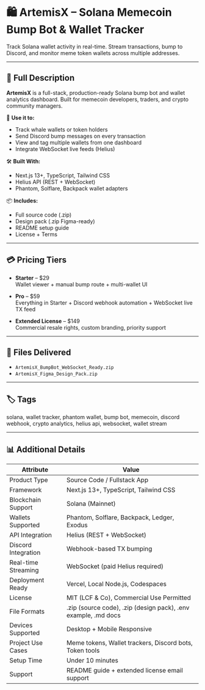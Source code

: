 
# 🛍️ ArtemisX – Solana Memecoin Bump Bot & Wallet Tracker

Track Solana wallet activity in real-time. Stream transactions, bump to Discord, and monitor meme token wallets across multiple addresses.

---

## 💬 Full Description

**ArtemisX** is a full-stack, production-ready Solana bump bot and wallet analytics dashboard. Built for memecoin developers, traders, and crypto community managers.

🎯 **Use it to:**
- Track whale wallets or token holders
- Send Discord bump messages on every transaction
- View and tag multiple wallets from one dashboard
- Integrate WebSocket live feeds (Helius)

🛠 **Built With:**
- Next.js 13+, TypeScript, Tailwind CSS
- Helius API (REST + WebSocket)
- Phantom, Solflare, Backpack wallet adapters

📦 **Includes:**
- Full source code (.zip)
- Design pack (.zip Figma-ready)
- README setup guide
- License + Terms

---

## 💳 Pricing Tiers

- **Starter** – $29  
  Wallet viewer + manual bump route + multi-wallet UI

- **Pro** – $59  
  Everything in Starter + Discord webhook automation + WebSocket live TX feed

- **Extended License** – $149  
  Commercial resale rights, custom branding, priority support

---

## 📁 Files Delivered
- `ArtemisX_BumpBot_WebSocket_Ready.zip`
- `ArtemisX_Figma_Design_Pack.zip`

---

## 🏷 Tags
solana, wallet tracker, phantom wallet, bump bot, memecoin, discord webhook, crypto analytics, helius api, websocket, wallet stream

---

## 📊 Additional Details

| Attribute           | Value                                                                  |
|---------------------|------------------------------------------------------------------------|
| Product Type        | Source Code / Fullstack App                                            |
| Framework           | Next.js 13+, TypeScript, Tailwind CSS                                  |
| Blockchain Support  | Solana (Mainnet)                                                       |
| Wallets Supported   | Phantom, Solflare, Backpack, Ledger, Exodus                            |
| API Integration     | Helius (REST + WebSocket)                                              |
| Discord Integration | Webhook-based TX bumping                                               |
| Real-time Streaming | WebSocket (paid Helius required)                                       |
| Deployment Ready    | Vercel, Local Node.js, Codespaces                                      |
| License             | MIT (LCF & Co), Commercial Use Permitted                               |
| File Formats        | .zip (source code), .zip (design pack), .env example, .md docs         |
| Devices Supported   | Desktop + Mobile Responsive                                            |
| Project Use Cases   | Meme tokens, Wallet trackers, Discord bots, Token tools                |
| Setup Time          | Under 10 minutes                                                       |
| Support             | README guide + extended license email support                          |
